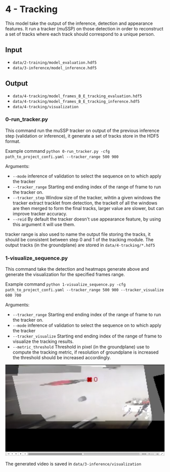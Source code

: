 # 4 - Tracking
This model take the output of the inference, detection and appearance features. It run a tracker (muSSP) on those detection in order to reconstruct a set of tracks where each track should correspond to a unique person.

## Input
* `data/2-training/model_evaluation.hdf5`
* `data/3-inference/model_inference.hdf5`

## Output

* `data/4-tracking/model_frames_B_E_tracking_evaluation.hdf5`
* `data/4-tracking/model_frames_B_E_tracking_inference.hdf5`
* `data/4-tracking/visualization`


### 0-run_tracker.py

This command run the muSSP tracker on output of the previous inference step (validation or inference), it generate a set of tracks store in the HDF5 format.

Example command 
`python 0-run_tracker.py -cfg path_to_project_confi.yaml --tracker_range 500 900`

Arguments: 
* `--mode` inference of validation to select the sequence on to which apply the tracker
* `--tracker_range` Starting end ending index of the range of frame to run the tracker on.
* `--tracker_step` Window size of the tracker, wihtin a given windows the tracker extract tracklet from detection, the trackelt of all the windows are then merged to form the final tracks, larger value are slower, but can improve tracker accuracy.
* `--reid` By default the tracker doesn't use appearance feature, by using this argument it will use them.

tracker range is also used to name the output file storing the tracks, it should be consistent between step 0 and 1 of the tracking module.
The output tracks (in the groundplane) are stored in `data/4-tracking/*.hdf5`



### 1-visualize_sequence.py

This command take the detection and heatmaps generate above and generate the visualization for the specified frames range.

Example command 
`python 1-visualize_sequence.py -cfg path_to_project_confi.yaml --tracker_range 500 900 --tracker_visualize 600 700`

Arguments: 
* `--tracker_range` Starting end ending index of the range of frame to run the tracker on.
* `--mode` inference of validation to select the sequence on to which apply the tracker
* `--tracker_visualize` Starting end ending index of the range of frame to visualize the tracking results.
* `--metric_threshold` Threshold in pixel (in the groundplane) use to compute the tracking metric, if resolution of groundplane is increased the threshold should be increased accordingly.

![Image showing the validation of the training.](../images/tracking_vis.png)

The generated video is saved in  `data/3-inference/visualization`